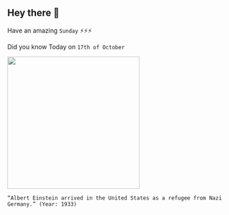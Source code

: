 ## Hey there 👋
Have an amazing `Sunday` ⚡⚡⚡

Did you know Today on `17th of October`
 
 [<img src="https://nu.aeon.co/images/5f3335c6-470b-45d0-adb3-ac47069a4df9/header_essay-93434392.jpg" width="300" />](https://www.rescue.org/article/albert-einstein-and-birth-international-rescue-committee#:~:text=Einstein%20arrived%20in%20America%20on,fled%20persecution%20in%20Nazi%20Germany.&text=Its%20mission%2C%20as%20The%20New,policies%20of%20the%20Hitler%20regime.%22) 
 ```
“Albert Einstein arrived in the United States as a refugee from Nazi Germany.” (Year: 1933)
```
